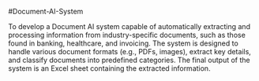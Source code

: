 #Document-AI-System

To develop a Document AI system capable of automatically extracting and processing information from industry-specific documents, such as those found in banking, healthcare, and invoicing. The system is designed to handle various document formats (e.g., PDFs, images), extract key details, and classify documents into predefined categories. The final output of the system is an Excel sheet containing the extracted information.
